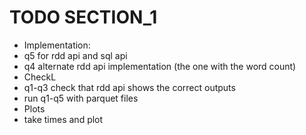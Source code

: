 # TODO SECTION_1
- Implementation:
- q5 for rdd api and sql api 
- q4 alternate rdd api implementation (the one with the word count)
- CheckL
- q1-q3 check that rdd api shows the correct outputs 
- run q1-q5 with parquet files
- Plots
- take times  and plot
